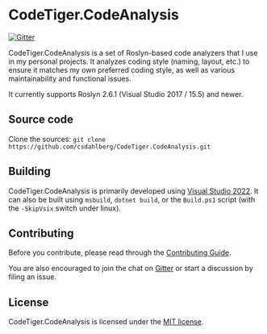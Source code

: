 # CodeTiger.CodeAnalysis
[![Gitter](https://badges.gitter.im/csdahlberg/CodeTiger.CodeAnalysis.svg)](https://gitter.im/csdahlberg/CodeTiger.CodeAnalysis?utm_source=badge&utm_medium=badge&utm_campaign=pr-badge&utm_content=badge)

CodeTiger.CodeAnalysis is a set of Roslyn-based code analyzers that I use in my personal projects. It analyzes coding style (naming, layout, etc.) to ensure it matches my own preferred coding style, as well as various maintainability and functional issues.

It currently supports Roslyn 2.6.1 (Visual Studio 2017 / 15.5) and newer.

## Source code

Clone the sources: `git clone https://github.com/csdahlberg/CodeTiger.CodeAnalysis.git`

## Building

CodeTiger.CodeAnalysis is primarily developed using [Visual Studio 2022](https://visualstudio.microsoft.com/downloads/). It can also be built using `msbuild`, `dotnet build`, or the `Build.ps1` script (with the `-SkipVsix` switch under linux).

## Contributing
Before you contribute, please read through the [Contributing Guide](CONTRIBUTING.md).

You are also encouraged to join the chat on [Gitter](https://gitter.im/csdahlberg/CodeTiger.CodeAnalysis) or start a discussion by filing an issue.

## License

CodeTiger.CodeAnalysis is licensed under the [MIT license](LICENSE).
